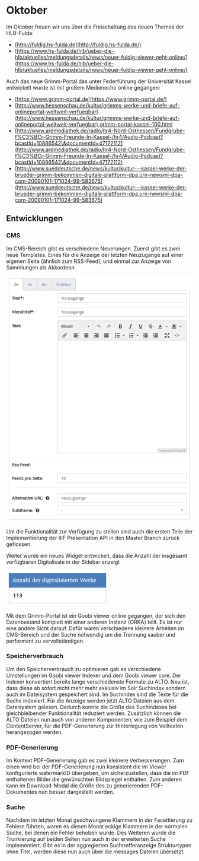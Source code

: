 # Oktober

Im Oktober freuen wir uns über die Freischaltung des neuen Themes der HLB-Fulda:

* [http://fuldig.hs-fulda.de](http://fuldig.hs-fulda.de/)
* [https://www.hs-fulda.de/hlb/ueber-die-hlb/aktuelles/meldungsdetails/news/neuer-fuldig-viewer-geht-online/](https://www.hs-fulda.de/hlb/ueber-die-hlb/aktuelles/meldungsdetails/news/neuer-fuldig-viewer-geht-online/)

Auch das neue Grimm-Portal das unter Federführung der Universität Kassel entwickelt wurde ist mit großem Medienecho online gegangen:

* [https://www.grimm-portal.de](https://www.grimm-portal.de/)
* [http://www.hessenschau.de/kultur/grimms-werke-und-briefe-auf-onlineportal-weltweit-verfuegbar](http://www.hessenschau.de/kultur/grimms-werke-und-briefe-auf-onlineportal-weltweit-verfuegbar),grimm-portal-kassel-100.html
* [http://www.ardmediathek.de/radio/hr4-Nord-Osthessen/Fundgrube-f%C3%BCr-Grimm-Freunde-In-Kassel-/hr4/Audio-Podcast?bcastId=10886542\&documentId=47172112](http://www.ardmediathek.de/radio/hr4-Nord-Osthessen/Fundgrube-f%C3%BCr-Grimm-Freunde-In-Kassel-/hr4/Audio-Podcast?bcastId=10886542\&documentId=47172112)
* [http://www.sueddeutsche.de/news/kultur/kultur---kassel-werke-der-brueder-grimm-bekommen-digitale-plattform-dpa.urn-newsml-dpa-com-20090101-171024-99-583675](http://www.sueddeutsche.de/news/kultur/kultur---kassel-werke-der-brueder-grimm-bekommen-digitale-plattform-dpa.urn-newsml-dpa-com-20090101-171024-99-583675)

## Entwicklungen

### CMS

Im CMS-Bereich gibt es verschiedene Neuerungen. Zuerst gibt es zwei neue Templates. Eines für die Anzeige der letzten Neuzugänge auf einer eigenen Seite (ähnlich zum RSS-Feed), und einmal zur Anzeige von Sammlungen als Akkordeon

![CMS Template für Neuzugänge](<../.gitbook/assets/2017-10 cms template for rss feed.png>)

Um die Funktionalität zur Verfügung zu stellen sind auch die ersten Teile der Implementierung der IIIF Presentation API in den Master Branch zurück geflossen.

Weiter wurde ein neues Widget entwickelt, dass die Anzahl der insgesamt verfügbaren Digitalisate in der Sidebar anzeigt

![](<../.gitbook/assets/2017-10 widget for digitized records.png>)

Mit dem Grimm-Portal ist ein Goobi viewer online gegangen, der sich den Datenbestand komplett mit einer anderen Instanz (ORKA) teilt. Es ist nur eine andere Sicht darauf. Dafür waren verschiedene kleinere Arbeiten im CMS-Bereich und der Suche notwendig um die Trennung sauber und performant zu vervollständigen.

### Speicherverbrauch

Um den Speicherverbrauch zu optimieren gab es verschiedene Umstellungen im Goobi viewer Indexer und dem Goobi viewer core. Der Indexer konvertiert bereits lange verschiedenste Formate zu ALTO. Neu ist, dass diese ab sofort nicht mehr mehr exklusiv im Solr Suchindex sondern auch im Dateisystem gespeichert sind. Im Suchindex sind die Texte für die Suche indexiert. Für die Anzeige werden jetzt ALTO Dateien aus dem Dateisystem gelesen. Dadurch konnte die Größe des Suchindexes bei gleichbleibender Funktionalität reduziert werden. Zusätzlich können die ALTO Dateien nun auch von anderen Komponenten, wie zum Beispiel dem ContentServer, für die PDF-Generierung zur Hinterlegung von Volltexten herangezogen werden.&#x20;

### PDF-Generierung

Im Kontext PDF-Generierung gab es zwei kleinere Verbesserungen. Zum einen wird bei der PDF-Generierung nun konsistent die im Viewer konfigurierte watermarkID übergeben, um sicherzustellen, dass die im PDF enthaltenen Bilder die gewünschten Bildspiegel enthalten. Zum anderen kann im Download-Modal die Größe des zu generierenden PDF-Dokumentes nun besser dargestellt werden.

### Suche

Nachdem im letzten Monat geschwungene Klammern in der Facettierung zu Fehlern führten, waren es diesen Monat eckige Klammern in der normalen Suche, bei denen ein Fehler behoben wurde. Des Weiteren wurde die Trunkierung auf beiden Seiten nun auch in der erweiterten Suche implementiert. Gibt es in der aggregierten Suchtrefferanzeige Strukturtypen ohne Titel, werden diese nun auch über die messages Dateien übersetzt.
